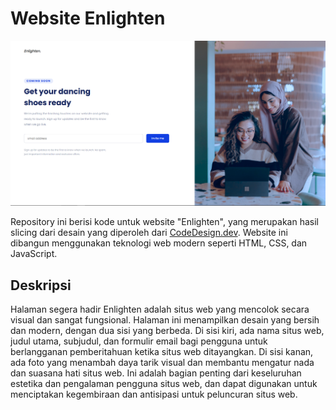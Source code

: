 # Website Enlighten

![Tangkapan Layar Website Enlighten](assets/enlighten.PNG)

Repository ini berisi kode untuk website "Enlighten", yang merupakan hasil slicing dari desain yang diperoleh dari [CodeDesign.dev](https://codedesign.dev/). Website ini dibangun menggunakan teknologi web modern seperti HTML, CSS, dan JavaScript.

## Deskripsi

Halaman segera hadir Enlighten adalah situs web yang mencolok secara visual dan sangat fungsional. Halaman ini menampilkan desain yang bersih dan modern, dengan dua sisi yang berbeda. Di sisi kiri, ada nama situs web, judul utama, subjudul, dan formulir email bagi pengguna untuk berlangganan pemberitahuan ketika situs web ditayangkan. Di sisi kanan, ada foto yang menambah daya tarik visual dan membantu mengatur nada dan suasana hati situs web. Ini adalah bagian penting dari keseluruhan estetika dan pengalaman pengguna situs web, dan dapat digunakan untuk menciptakan kegembiraan dan antisipasi untuk peluncuran situs web.
